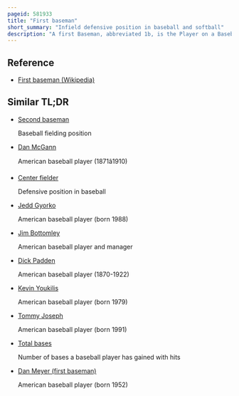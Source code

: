 ```yaml
---
pageid: 581933
title: "First baseman"
short_summary: "Infield defensive position in baseball and softball"
description: "A first Baseman, abbreviated 1b, is the Player on a Baseball or softball Team who fields the Area nearest first Base, the first of four Bases a Baserunner must touch in Succession to score a Run. The first baseman is responsible for the majority of plays made at that base. In the Numbering System used to record Defensive plays the first Baseman is assigned a Number 3."
---
```


## Reference

- [First baseman (Wikipedia)](https://en.wikipedia.org/?curid=581933)

## Similar TL;DR

- [Second baseman](/tldr/en/second-baseman)

  Baseball fielding position

- [Dan McGann](/tldr/en/dan-mcgann)

  American baseball player (1871â1910)

- [Center fielder](/tldr/en/center-fielder)

  Defensive position in baseball

- [Jedd Gyorko](/tldr/en/jedd-gyorko)

  American baseball player (born 1988)

- [Jim Bottomley](/tldr/en/jim-bottomley)

  American baseball player and manager

- [Dick Padden](/tldr/en/dick-padden)

  American baseball player (1870-1922)

- [Kevin Youkilis](/tldr/en/kevin-youkilis)

  American baseball player (born 1979)

- [Tommy Joseph](/tldr/en/tommy-joseph)

  American baseball player (born 1991)

- [Total bases](/tldr/en/total-bases)

  Number of bases a baseball player has gained with hits

- [Dan Meyer (first baseman)](/tldr/en/dan-meyer-first-baseman)

  American baseball player (born 1952)
